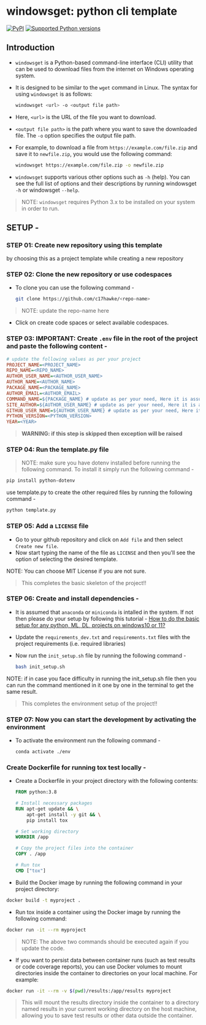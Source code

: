 # windowsget: python cli template

[![PyPI](https://img.shields.io/pypi/v/windowsget)](https://pypi.org/project/windowsget/)
[![Supported Python versions](https://img.shields.io/pypi/pyversions/windowsget.svg)](https://pypi.org/project/windowsget/)
## Introduction

- `windowsget` is a Python-based command-line interface (CLI) utility that can be used to download files from the internet on Windows operating system.
- It is designed to be similar to the `wget` command in Linux. The syntax for using `windowsget` is as follows:

    ```bash
    windowsget <url> -o <output file path>
    ```

- Here, `<url>` is the URL of the file you want to download.
- `<output file path>` is the path where you want to save the downloaded file. The `-o` option specifies the output file path.

- For example, to download a file from `https://example.com/file.zip` and save it to `newfile.zip`, you would use the following command:

    ```bash
    windowsget https://example.com/file.zip -o newfile.zip
    ```

- `windowsget` supports various other options such as `-h` (help). You can see the full list of options and their descriptions by running windowsget `-h` or windowsget `--help`.

> NOTE: `windowsget` requires Python 3.x to be installed on your system in order to run.

## SETUP -

### STEP 01: Create new repository using this template

by choosing this as a project template while creating a new repository

### STEP 02: Clone the new repository or use codespaces

- To clone you can use the following command -

    ```bash
    git clone https://github.com/c17hawke/<repo-name>
    ```

> NOTE: update the repo-name here

- Click on create code spaces or select available codespaces.

### STEP 03: IMPORTANT: Create `.env` file in the root of the project and paste the following content -

```ini
# update the following values as per your project
PROJECT_NAME=<PROJECT_NAME>
REPO_NAME=<REPO_NAME>
AUTHOR_USER_NAME=<AUTHOR_USER_NAME>
AUTHOR_NAME=<AUTHOR_NAME>
PACKAGE_NAME=<PACKAGE_NAME>
AUTHOR_EMAIL=<AUTHOR_EMAIL>
COMMAND_NAME=${PACKAGE_NAME} # update as per your need, Here it is assumed that command name is package name
SITE_AUTHOR=${AUTHOR_USER_NAME} # update as per your need, Here it is assumed that site author is author user name
GITHUB_USER_NAME=${AUTHOR_USER_NAME} # update as per your need, Here it is assumed that github user name is author user name
PYTHON_VERSION=<PYTHON_VERSION>  
YEAR=<YEAR>
```

> **WARNING: if this step is skipped then exception will be raised**

### STEP 04: Run the template.py file

> NOTE: make sure you have dotenv installed before running the following command. To install it simply run the following command -

```bash
pip install python-dotenv
```

use template.py to create the other required files by running the following command -

```bash
python template.py
```

### STEP 05: Add a `LICENSE` file

- Go to your github repository and click on `Add file` and then select `Create new file`.
- Now start typing the name of the file as `LICENSE` and then you'll see the option of selecting the desired template.

NOTE: You can choose MIT License if you are not sure.

> This completes the basic skeleton of the project!!

### STEP 06: Create and install dependencies -

- It is assumed that `anaconda` or `miniconda` is intalled in the system. If not then please do your setup by following this tutorial - [How to do the basic setup for any python, ML, DL, projects on windows10 or 11?](https://youtu.be/bVM-QujJ0AI)

- Update the `requirements_dev.txt` and `requirements.txt` files with the project requirements (i.e. required libraries)
- Now run the `init_setup.sh` file by running the following command -

    ```bash
    bash init_setup.sh   
    ```

NOTE: if in case you face difficulty in running the init_setup.sh file then you can run the command mentioned in it one by one in the terminal to get the same result.

> This completes the environment setup of the project!!

### STEP 07: Now you can start the development by activating the environment

- To activate the environment run the following command -

    ```bash
    conda activate ./env
    ```

### Create Dockerfile for running tox test locally -

- Create a Dockerfile in your project directory with the following contents:

    ```Dockerfile
    FROM python:3.8

    # Install necessary packages
    RUN apt-get update && \
        apt-get install -y git && \
        pip install tox

    # Set working directory
    WORKDIR /app

    # Copy the project files into the container
    COPY . /app

    # Run tox
    CMD ["tox"]
    ```

- Build the Docker image by running the following command in your project directory:

```bash
docker build -t myproject .
```

- Run tox inside a container using the Docker image by running the following command:

```bash
docker run -it --rm myproject
```

> NOTE: The above two commands should be executed again if you update the code.

- If you want to persist data between container runs (such as test results or code coverage reports), you can use Docker volumes to mount directories inside the container to directories on your local machine. For example:

```bash
docker run -it --rm -v $(pwd)/results:/app/results myproject
```

> This will mount the results directory inside the container to a directory named results in your current working directory on the host machine, allowing you to save test results or other data outside the container.
